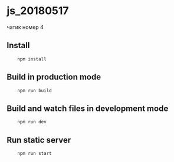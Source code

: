 # js_20180517
чатик номер 4


## Install ##

```
    npm install

```

## Build in production mode ##

```
    npm run build

```
## Build and watch files in development mode ##

```
    npm run dev

```
## Run static server ##

```
    npm run start

```
